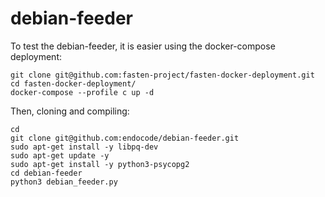 # debian-feeder

To test the debian-feeder, it is easier using the docker-compose deployment:

```
git clone git@github.com:fasten-project/fasten-docker-deployment.git
cd fasten-docker-deployment/
docker-compose --profile c up -d
```

Then, cloning and compiling:

```
cd 
git clone git@github.com:endocode/debian-feeder.git
sudo apt-get install -y libpq-dev
sudo apt-get update -y
sudo apt-get install -y python3-psycopg2
cd debian-feeder
python3 debian_feeder.py
```
